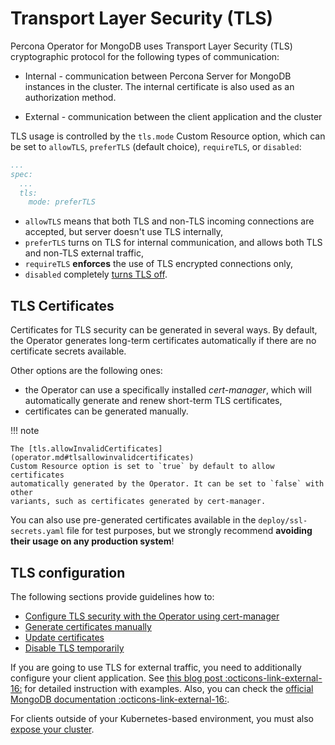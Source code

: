 # Transport Layer Security (TLS)

Percona Operator for MongoDB uses Transport Layer Security (TLS) cryptographic protocol for the following types of communication:

* Internal - communication between Percona Server for MongoDB instances in the cluster. The internal certificate is also used as an authorization method.

* External - communication between the client application and the cluster

TLS usage is controlled by the `tls.mode` Custom Resource
option, which can be set to `allowTLS`, `preferTLS` (default choice),
`requireTLS`, or `disabled`:

```yaml
...
spec:
  ...
  tls:
    mode: preferTLS
```

* `allowTLS` means that both TLS and non-TLS incoming connections are accepted, but server doesn't use TLS internally,
* `preferTLS` turns on TLS for internal communication, and allows both TLS and non-TLS external traffic,
* `requireTLS` **enforces** the use of TLS encrypted connections only,
* `disabled` completely [turns TLS off](tls-disable.md).

## TLS Certificates

Certificates for TLS security can be generated in several ways. By default, the
Operator generates long-term certificates automatically if there are no
certificate secrets available.

Other options are the following ones:

* the Operator can use a specifically installed *cert-manager*, which will
    automatically generate and renew short-term TLS certificates,
* certificates can be generated manually.

!!! note

    The [tls.allowInvalidCertificates](operator.md#tlsallowinvalidcertificates)
    Custom Resource option is set to `true` by default to allow certificates
    automatically generated by the Operator. It can be set to `false` with other
    variants, such as certificates generated by cert-manager.

You can also use pre-generated certificates available in the
`deploy/ssl-secrets.yaml` file for test purposes, but we strongly recommend
**avoiding their usage on any production system**!

## TLS configuration

The following sections provide guidelines how to:

* [Configure TLS security with the Operator using cert-manager](tls-cert-manager.md)
* [Generate certificates manually](tls-manual.md)
* [Update certificates](tls-update.md)
* [Disable TLS temporarily](tls-disable.md)

If you are going to use TLS for external traffic, you need to additionally configure your client application. See [this blog post :octicons-link-external-16:](https://www.percona.com/blog/authenticating-your-clients-to-mongodb-on-kubernetes-using-x509-certificates/) for detailed instruction with examples. Also, you can check the [official MongoDB documentation :octicons-link-external-16:](https://www.mongodb.com/docs/manual/tutorial/configure-ssl-clients/). 

For clients outside of your Kubernetes-based environment, you must also [expose your cluster](expose.md).










